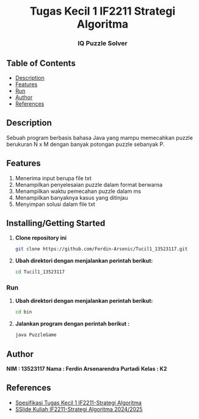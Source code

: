 <h1 align="center">Tugas Kecil 1 IF2211 Strategi Algoritma</h1>
<h3 align="center">IQ Puzzle Solver</h3>

## Table of Contents

- [Description](#description)
- [Features](#features)
- [Run](#run)
- [Author](#author)
- [References](#references)

## Description
Sebuah program berbasis bahasa Java yang mampu memecahkan puzzle berukuran N x M dengan banyak potongan puzzle sebanyak P.
## Features
1. Menerima input berupa file txt
2. Menampilkan penyelesaian puzzle dalam format berwarna
3. Menampilkan waktu pemecahan puzzle dalam ms
4. Menampilkan banyaknya kasus yang ditinjau
5. Menyimpan solusi dalam file txt


## Installing/Getting Started
1. **Clone repository ini**
   ```bash
   git clone https://github.com/Ferdin-Arsenic/Tucil1_13523117.git
   ```
2. **Ubah direktori dengan menjalankan perintah berikut:**
   ```bash
   cd Tucil1_13523117
   ```

### Run
1. **Ubah direktori dengan menjalankan perintah berikut:**
   ```bash
   cd bin
   ```
2. **Jalankan program dengan perintah berikut :**
    ```bash
   java PuzzleGame
   ```
## Author
**NIM   : 13523117**
**Nama  : Ferdin Arsenarendra Purtadi**
**Kelas : K2**

## References
- [Spesifikasi Tugas Kecil 1 IF2211-Strategi Algoritma](https://informatika.stei.itb.ac.id/~rinaldi.munir/Stmik/2024-2025/Tucil1-Stima-2025.pdf)
- [SSlide Kuliah IF2211-Strategi Algoritma 2024/2025](https://informatika.stei.itb.ac.id/~rinaldi.munir/Stmik/2024-2025/stima24-25.htm)